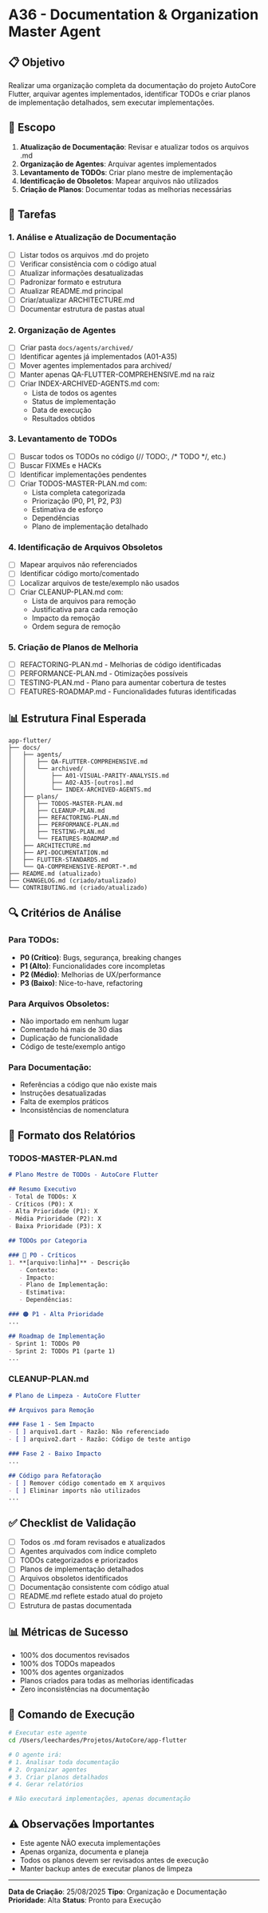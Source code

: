 # A36 - Documentation & Organization Master Agent

## 📋 Objetivo
Realizar uma organização completa da documentação do projeto AutoCore Flutter, arquivar agentes implementados, identificar TODOs e criar planos de implementação detalhados, sem executar implementações.

## 🎯 Escopo
1. **Atualização de Documentação**: Revisar e atualizar todos os arquivos .md
2. **Organização de Agentes**: Arquivar agentes implementados
3. **Levantamento de TODOs**: Criar plano mestre de implementação
4. **Identificação de Obsoletos**: Mapear arquivos não utilizados
5. **Criação de Planos**: Documentar todas as melhorias necessárias

## 🔧 Tarefas

### 1. Análise e Atualização de Documentação
- [ ] Listar todos os arquivos .md do projeto
- [ ] Verificar consistência com o código atual
- [ ] Atualizar informações desatualizadas
- [ ] Padronizar formato e estrutura
- [ ] Atualizar README.md principal
- [ ] Criar/atualizar ARCHITECTURE.md
- [ ] Documentar estrutura de pastas atual

### 2. Organização de Agentes
- [ ] Criar pasta `docs/agents/archived/`
- [ ] Identificar agentes já implementados (A01-A35)
- [ ] Mover agentes implementados para archived/
- [ ] Manter apenas QA-FLUTTER-COMPREHENSIVE.md na raiz
- [ ] Criar INDEX-ARCHIVED-AGENTS.md com:
  - Lista de todos os agentes
  - Status de implementação
  - Data de execução
  - Resultados obtidos

### 3. Levantamento de TODOs
- [ ] Buscar todos os TODOs no código (// TODO:, /* TODO */, etc.)
- [ ] Buscar FIXMEs e HACKs
- [ ] Identificar implementações pendentes
- [ ] Criar TODOS-MASTER-PLAN.md com:
  - Lista completa categorizada
  - Priorização (P0, P1, P2, P3)
  - Estimativa de esforço
  - Dependências
  - Plano de implementação detalhado

### 4. Identificação de Arquivos Obsoletos
- [ ] Mapear arquivos não referenciados
- [ ] Identificar código morto/comentado
- [ ] Localizar arquivos de teste/exemplo não usados
- [ ] Criar CLEANUP-PLAN.md com:
  - Lista de arquivos para remoção
  - Justificativa para cada remoção
  - Impacto da remoção
  - Ordem segura de remoção

### 5. Criação de Planos de Melhoria
- [ ] REFACTORING-PLAN.md - Melhorias de código identificadas
- [ ] PERFORMANCE-PLAN.md - Otimizações possíveis
- [ ] TESTING-PLAN.md - Plano para aumentar cobertura de testes
- [ ] FEATURES-ROADMAP.md - Funcionalidades futuras identificadas

## 📊 Estrutura Final Esperada

```
app-flutter/
├── docs/
│   ├── agents/
│   │   ├── QA-FLUTTER-COMPREHENSIVE.md
│   │   └── archived/
│   │       ├── A01-VISUAL-PARITY-ANALYSIS.md
│   │       ├── A02-A35-[outros].md
│   │       └── INDEX-ARCHIVED-AGENTS.md
│   ├── plans/
│   │   ├── TODOS-MASTER-PLAN.md
│   │   ├── CLEANUP-PLAN.md
│   │   ├── REFACTORING-PLAN.md
│   │   ├── PERFORMANCE-PLAN.md
│   │   ├── TESTING-PLAN.md
│   │   └── FEATURES-ROADMAP.md
│   ├── ARCHITECTURE.md
│   ├── API-DOCUMENTATION.md
│   ├── FLUTTER-STANDARDS.md
│   └── QA-COMPREHENSIVE-REPORT-*.md
├── README.md (atualizado)
├── CHANGELOG.md (criado/atualizado)
└── CONTRIBUTING.md (criado/atualizado)
```

## 🔍 Critérios de Análise

### Para TODOs:
- **P0 (Crítico)**: Bugs, segurança, breaking changes
- **P1 (Alto)**: Funcionalidades core incompletas
- **P2 (Médio)**: Melhorias de UX/performance
- **P3 (Baixo)**: Nice-to-have, refactoring

### Para Arquivos Obsoletos:
- Não importado em nenhum lugar
- Comentado há mais de 30 dias
- Duplicação de funcionalidade
- Código de teste/exemplo antigo

### Para Documentação:
- Referências a código que não existe mais
- Instruções desatualizadas
- Falta de exemplos práticos
- Inconsistências de nomenclatura

## 📝 Formato dos Relatórios

### TODOS-MASTER-PLAN.md
```markdown
# Plano Mestre de TODOs - AutoCore Flutter

## Resumo Executivo
- Total de TODOs: X
- Críticos (P0): X
- Alta Prioridade (P1): X
- Média Prioridade (P2): X
- Baixa Prioridade (P3): X

## TODOs por Categoria

### 🔴 P0 - Críticos
1. **[arquivo:linha]** - Descrição
   - Contexto:
   - Impacto:
   - Plano de Implementação:
   - Estimativa:
   - Dependências:

### 🟠 P1 - Alta Prioridade
...

## Roadmap de Implementação
- Sprint 1: TODOs P0
- Sprint 2: TODOs P1 (parte 1)
...
```

### CLEANUP-PLAN.md
```markdown
# Plano de Limpeza - AutoCore Flutter

## Arquivos para Remoção

### Fase 1 - Sem Impacto
- [ ] arquivo1.dart - Razão: Não referenciado
- [ ] arquivo2.dart - Razão: Código de teste antigo

### Fase 2 - Baixo Impacto
...

## Código para Refatoração
- [ ] Remover código comentado em X arquivos
- [ ] Eliminar imports não utilizados
...
```

## ✅ Checklist de Validação
- [ ] Todos os .md foram revisados e atualizados
- [ ] Agentes arquivados com índice completo
- [ ] TODOs categorizados e priorizados
- [ ] Planos de implementação detalhados
- [ ] Arquivos obsoletos identificados
- [ ] Documentação consistente com código atual
- [ ] README.md reflete estado atual do projeto
- [ ] Estrutura de pastas documentada

## 📊 Métricas de Sucesso
- 100% dos documentos revisados
- 100% dos TODOs mapeados
- 100% dos agentes organizados
- Planos criados para todas as melhorias identificadas
- Zero inconsistências na documentação

## 🚀 Comando de Execução
```bash
# Executar este agente
cd /Users/leechardes/Projetos/AutoCore/app-flutter

# O agente irá:
# 1. Analisar toda documentação
# 2. Organizar agentes
# 3. Criar planos detalhados
# 4. Gerar relatórios

# Não executará implementações, apenas documentação
```

## ⚠️ Observações Importantes
- Este agente NÃO executa implementações
- Apenas organiza, documenta e planeja
- Todos os planos devem ser revisados antes de execução
- Manter backup antes de executar planos de limpeza

---
**Data de Criação**: 25/08/2025
**Tipo**: Organização e Documentação
**Prioridade**: Alta
**Status**: Pronto para Execução